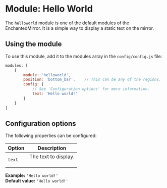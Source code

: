 # Module: Hello World

The `helloworld` module is one of the default modules of the EnchantedMirror. It is a simple way to display a static text on the mirror.

## Using the module

To use this module, add it to the modules array in the `config/config.js` file:

```javascript
modules: [
    {
        module: 'helloworld',
        position: 'bottom_bar',    // This can be any of the regions.
        config: {
            // See 'Configuration options' for more information.
            text: 'Hello world!'
        }
    }
]
```

## Configuration options

The following properties can be configured:

Option | Description
------ | --------------------------------------------------------------------------------------------------
`text` | The text to display.<br><br>
**Example:** `'Hello world!'`<br>
**Default value:** `'Hello world!'`
